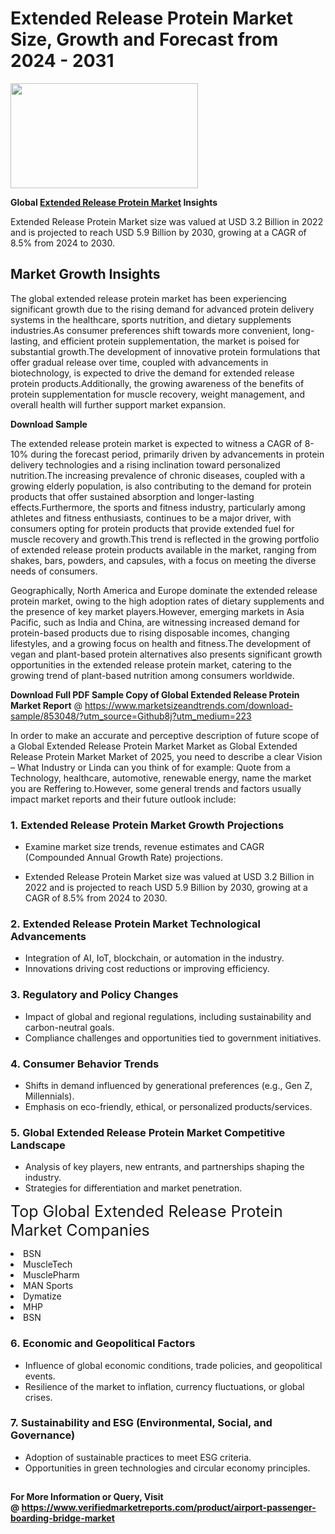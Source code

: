 <H1>Extended Release Protein Market Size, Growth and Forecast from 2024 - 2031</H1><img class="aligncenter size-medium wp-image-584254" src="https://thirdeyenews.in/wp-content/uploads/2024/09/Global-Market-Research-300x168.jpeg" alt="" width="300" height="168" /><p><strong>Global&nbsp;<a href="https://www.marketsizeandtrends.com/download-sample/853048/?utm_source=Github8j?utm_medium=223">Extended Release Protein Market</a> Insights</strong></p><p>Extended Release Protein Market size was valued at USD 3.2 Billion in 2022 and is projected to reach USD 5.9 Billion by 2030, growing at a CAGR of 8.5% from 2024 to 2030.</p><p><!DOCTYPE html> <html lang="en"> <head> <meta charset="UTF-8"> <meta name="viewport" content="width=device-width, initial-scale=1.0"> <title>Extended Release Protein Market Growth Insights</title> </head> <body> <h2>Market Growth Insights</h2> <p>The global extended release protein market has been experiencing significant growth due to the rising demand for advanced protein delivery systems in the healthcare, sports nutrition, and dietary supplements industries.As consumer preferences shift towards more convenient, long-lasting, and efficient protein supplementation, the market is poised for substantial growth.The development of innovative protein formulations that offer gradual release over time, coupled with advancements in biotechnology, is expected to drive the demand for extended release protein products.Additionally, the growing awareness of the benefits of protein supplementation for muscle recovery, weight management, and overall health will further support market expansion.</p> <p><strong>Download Sample</strong></p> <p>The extended release protein market is expected to witness a CAGR of 8-10% during the forecast period, primarily driven by advancements in protein delivery technologies and a rising inclination toward personalized nutrition.The increasing prevalence of chronic diseases, coupled with a growing elderly population, is also contributing to the demand for protein products that offer sustained absorption and longer-lasting effects.Furthermore, the sports and fitness industry, particularly among athletes and fitness enthusiasts, continues to be a major driver, with consumers opting for protein products that provide extended fuel for muscle recovery and growth.This trend is reflected in the growing portfolio of extended release protein products available in the market, ranging from shakes, bars, powders, and capsules, with a focus on meeting the diverse needs of consumers.</p> <p>Geographically, North America and Europe dominate the extended release protein market, owing to the high adoption rates of dietary supplements and the presence of key market players.However, emerging markets in Asia Pacific, such as India and China, are witnessing increased demand for protein-based products due to rising disposable incomes, changing lifestyles, and a growing focus on health and fitness.The development of vegan and plant-based protein alternatives also presents significant growth opportunities in the extended release protein market, catering to the growing trend of plant-based nutrition among consumers worldwide.</p> <p><span class=""><strong>Download Full PDF Sample Copy of Global Extended Release Protein Market Report</strong> @ <a href="https://www.marketsizeandtrends.com/download-sample/853048/?utm_source=Github8j?utm_medium=223" target="_blank">https://www.marketsizeandtrends.com/download-sample/853048/?utm_source=Github8j?utm_medium=223</a></span></p><p>In order to make an accurate and perceptive description of future scope of a Global&nbsp;Extended Release Protein Market Market as Global&nbsp;Extended Release Protein Market Market of 2025, you need to describe a clear Vision &ndash; What Industry or Linda can you think of for example: Quote from a Technology, healthcare, automotive, renewable energy, name the market you are Reffering to.However, some general trends and factors usually impact market reports and their future outlook include:</p><h3>1.&nbsp;<strong>Extended Release Protein Market Growth Projections</strong></h3><ul><li>Examine market size trends, revenue estimates and CAGR (Compounded Annual Growth Rate) projections.</li><li><p>Extended Release Protein Market size was valued at USD 3.2 Billion in 2022 and is projected to reach USD 5.9 Billion by 2030, growing at a CAGR of 8.5% from 2024 to 2030.</p></li></ul><h3>2.&nbsp;<strong>Extended Release Protein Market Technological Advancements</strong></h3><ul><li>Integration of AI, IoT, blockchain, or automation in the industry.</li><li>Innovations driving cost reductions or improving efficiency.</li></ul><h3>3.&nbsp;<strong>Regulatory and Policy Changes</strong></h3><ul><li>Impact of global and regional regulations, including sustainability and carbon-neutral goals.</li><li>Compliance challenges and opportunities tied to government initiatives.</li></ul><h3>4.&nbsp;<strong>Consumer Behavior Trends</strong></h3><ul><li>Shifts in demand influenced by generational preferences (e.g., Gen Z, Millennials).</li><li>Emphasis on eco-friendly, ethical, or personalized products/services.</li></ul><h3>5.&nbsp;<strong>Global Extended Release Protein Market Competitive Landscape</strong></h3><ul><li>Analysis of key players, new entrants, and partnerships shaping the industry.</li><li>Strategies for differentiation and market penetration.</li></ul><p data-pm-slice="1 1 []"><span style="color: inherit; font-family: inherit; font-size: 25px;">Top Global Extended Release Protein Market Companies</span></p><div class="" data-test-id=""><p><li>BSN</li><li> MuscleTech</li><li> MusclePharm</li><li> MAN Sports</li><li> Dymatize</li><li> MHP</li><li> BSN</li></p></div><h3>6.&nbsp;<strong>Economic and Geopolitical Factors</strong></h3><ul><li>Influence of global economic conditions, trade policies, and geopolitical events.</li><li>Resilience of the market to inflation, currency fluctuations, or global crises.</li></ul><h3>7.&nbsp;<strong>Sustainability and ESG (Environmental, Social, and Governance)</strong></h3><ul><li>Adoption of sustainable practices to meet ESG criteria.</li><li>Opportunities in green technologies and circular economy principles.</li></ul><h2><strong style="font-size: 14px;">For More Information or Query, Visit @&nbsp;</strong><a style="background-color: #ffffff; font-size: 14px;" href="https://www.marketsizeandtrends.com/report/extended-release-protein-market/" target="_blank">https://www.verifiedmarketreports.com/product/airport-passenger-boarding-bridge-market</a></h2>